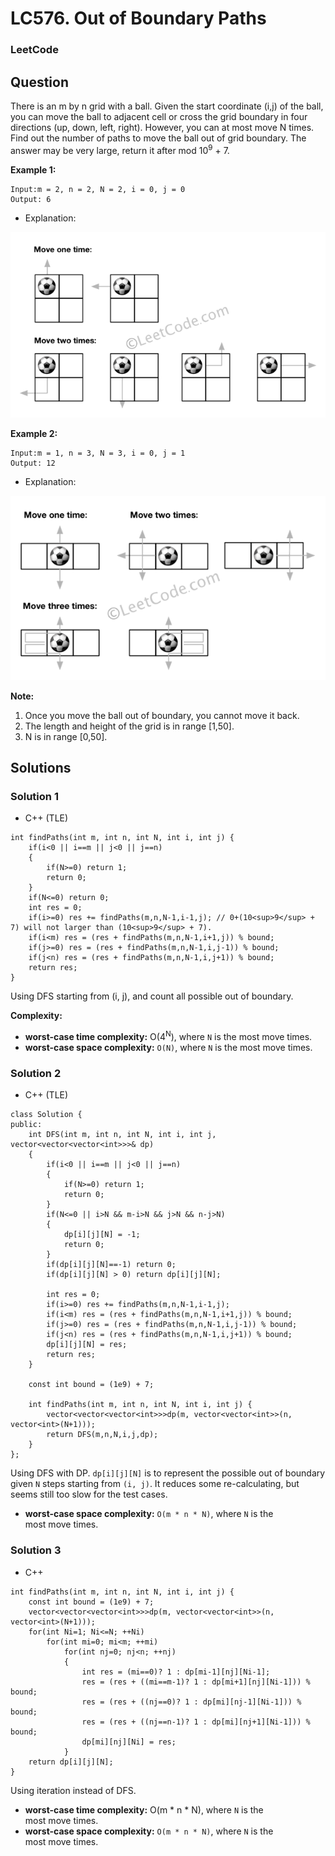 # LC576. Out of Boundary Paths

### LeetCode

## Question

There is an m by n grid with a ball. Given the start coordinate (i,j) of the ball, you can move the ball to adjacent cell or cross the grid boundary in four directions (up, down, left, right). However, you can at most move N times. Find out the number of paths to move the ball out of grid boundary. The answer may be very large, return it after mod 10<sup>9</sup> + 7.

**Example 1:**

```
Input:m = 2, n = 2, N = 2, i = 0, j = 0
Output: 6
```

* Explanation:

![LC576. Out of Boundary Paths](Images/LC576OutOfBoundaryPaths1.png)

**Example 2:**

```
Input:m = 1, n = 3, N = 3, i = 0, j = 1
Output: 12
```

* Explanation:

![LC576. Out of Boundary Paths](Images/LC576OutOfBoundaryPaths2.png)

**Note:**

1.	Once you move the ball out of boundary, you cannot move it back.
2.	The length and height of the grid is in range [1,50].
3.	N is in range [0,50].

## Solutions

### Solution 1

* C++ (TLE)
```
int findPaths(int m, int n, int N, int i, int j) {
    if(i<0 || i==m || j<0 || j==n)
    {
        if(N>=0) return 1;
        return 0;
    }
    if(N<=0) return 0;
    int res = 0;
    if(i>=0) res += findPaths(m,n,N-1,i-1,j); // 0+(10<sup>9</sup> + 7) will not larger than (10<sup>9</sup> + 7).
    if(i<m) res = (res + findPaths(m,n,N-1,i+1,j)) % bound;
    if(j>=0) res = (res + findPaths(m,n,N-1,i,j-1)) % bound;
    if(j<n) res = (res + findPaths(m,n,N-1,i,j+1)) % bound;
    return res;
}
```

Using DFS starting from (i, j), and count all possible out of boundary.

**Complexity:**

* **worst-case time complexity:** O(4<sup>N</sup>), where `N` is the most move times.
* **worst-case space complexity:** `O(N)`, where `N` is the most move times.

### Solution 2

* C++ (TLE)
```
class Solution {
public:
    int DFS(int m, int n, int N, int i, int j, vector<vector<vector<int>>>& dp)
    {
        if(i<0 || i==m || j<0 || j==n)
        {
            if(N>=0) return 1;
            return 0;
        }
        if(N<=0 || i>N && m-i>N && j>N && n-j>N) 
        {
            dp[i][j][N] = -1;
            return 0;
        }
        if(dp[i][j][N]==-1) return 0;
        if(dp[i][j][N] > 0) return dp[i][j][N];
        
        int res = 0;
        if(i>=0) res += findPaths(m,n,N-1,i-1,j);
        if(i<m) res = (res + findPaths(m,n,N-1,i+1,j)) % bound;
        if(j>=0) res = (res + findPaths(m,n,N-1,i,j-1)) % bound;
        if(j<n) res = (res + findPaths(m,n,N-1,i,j+1)) % bound;
        dp[i][j][N] = res;
        return res;
    }

    const int bound = (1e9) + 7;

    int findPaths(int m, int n, int N, int i, int j) {
        vector<vector<vector<int>>>dp(m, vector<vector<int>>(n, vector<int>(N+1)));
        return DFS(m,n,N,i,j,dp);
    }
};
```

Using DFS with DP. `dp[i][j][N]` is to represent the possible out of boundary given `N` steps starting from `(i, j)`. It reduces some re-calculating, but seems still too slow for the test cases.

* **worst-case space complexity:** `O(m * n * N)`, where `N` is the most move times.


### Solution 3

* C++
```
int findPaths(int m, int n, int N, int i, int j) {
    const int bound = (1e9) + 7;
    vector<vector<vector<int>>>dp(m, vector<vector<int>>(n, vector<int>(N+1)));
    for(int Ni=1; Ni<=N; ++Ni)
        for(int mi=0; mi<m; ++mi)
            for(int nj=0; nj<n; ++nj)
            {
                int res = (mi==0)? 1 : dp[mi-1][nj][Ni-1];
                res = (res + ((mi==m-1)? 1 : dp[mi+1][nj][Ni-1])) % bound;
                res = (res + ((nj==0)? 1 : dp[mi][nj-1][Ni-1])) % bound;
                res = (res + ((nj==n-1)? 1 : dp[mi][nj+1][Ni-1])) % bound;
                dp[mi][nj][Ni] = res;
            }
    return dp[i][j][N];
}
```

Using iteration instead of DFS.

* **worst-case time complexity:** O(m * n * N), where `N` is the most move times.
* **worst-case space complexity:** `O(m * n * N)`, where `N` is the most move times.